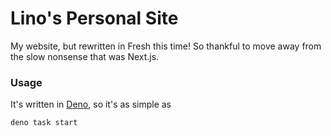 # Lino's Personal Site

My website, but rewritten in Fresh this time! So thankful to move away from the
slow nonsense that was Next.js.

### Usage

It's written in [Deno](https://deno.land), so it's as simple as

```
deno task start
```
